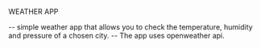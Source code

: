 WEATHER APP

-- simple weather app that allows you to check the temperature, humidity and pressure of a chosen city.
-- The app uses openweather api.
